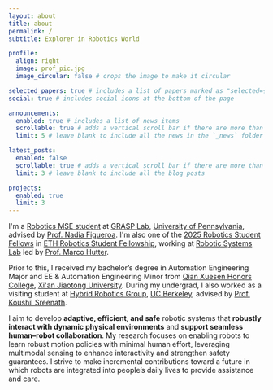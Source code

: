 ```yaml
---
layout: about
title: about
permalink: /
subtitle: Explorer in Robotics World

profile:
  align: right
  image: prof_pic.jpg
  image_circular: false # crops the image to make it circular

selected_papers: true # includes a list of papers marked as "selected={true}"
social: true # includes social icons at the bottom of the page

announcements:
  enabled: true # includes a list of news items
  scrollable: true # adds a vertical scroll bar if there are more than 3 news items
  limit: 5 # leave blank to include all the news in the `_news` folder

latest_posts:
  enabled: false
  scrollable: true # adds a vertical scroll bar if there are more than 3 new posts items
  limit: 3 # leave blank to include all the blog posts

projects:
  enabled: true
  limit: 3
---
```


I'm a [Robotics MSE student](https://www.grasp.upenn.edu/people/yihan-li/) at [GRASP Lab](https://www.grasp.upenn.edu/), [University of Pennsylvania](https://www.seas.upenn.edu/), advised by [Prof. Nadia Figueroa](https://nbfigueroa.github.io/). I'm also one of the [2025 Robotics Student Fellows](https://robotx.ethz.ch/education/robotics-student-fellowship/2025-robotics-student-fellows.html) in [ETH Robotics Student Fellowship](https://robotx.ethz.ch/education/robotics-student-fellowship.html), working at [Robotic Systems Lab](https://rsl.ethz.ch/) led by [Prof. Marco Hutter](https://rsl.ethz.ch/the-lab/people/person-detail.MTIxOTEx.TGlzdC8yNDQxLC0xNDI1MTk1NzM1.html).

Prior to this, I received my bachelor’s degree in Automation Engineering Major and EE & Automation Engineering Minor from [Qian Xuesen Honors College](https://bjb.xjtu.edu.cn/index.htm#), [Xi'an Jiaotong University](https://en.xjtu.edu.cn/). During my undergrad, I also worked as a visiting student at [Hybrid Robotics Group](https://hybrid-robotics.berkeley.edu/), [UC Berkeley](https://www.berkeley.edu/), advised by [Prof. Koushil Sreenath](https://me.berkeley.edu/people/koushil-sreenath/). 

I aim to develop **adaptive, efficient, and safe** robotic systems that **robustly interact with dynamic physical environments** and **support seamless human–robot collaboration**. My research focuses on enabling robots to learn robust motion policies with minimal human effort, leveraging multimodal sensing to enhance interactivity and strengthen safety guarantees. I strive to make incremental contributions toward a future in which robots are integrated into people’s daily lives to provide assistance and care.